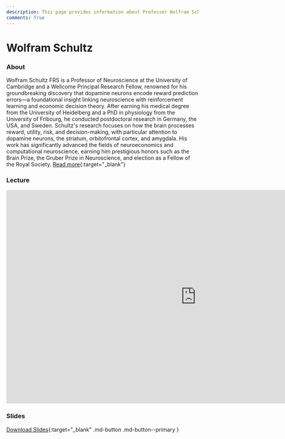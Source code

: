 ```yaml
---
description: This page provides information about Professor Wolfram Schultz and details about his talk, including its recoding and slides.
comments: True
---
```


# Wolfram Schultz

### About

Wolfram Schultz FRS is a Professor of Neuroscience at the University of Cambridge and a Wellcome Principal Research Fellow, renowned for his groundbreaking discovery that dopamine neurons encode reward prediction errors—a foundational insight linking neuroscience with reinforcement learning and economic decision theory. After earning his medical degree from the University of Heidelberg and a PhD in physiology from the University of Fribourg, he conducted postdoctoral research in Germany, the USA, and Sweden. Schultz's research focuses on how the brain processes reward, utility, risk, and decision-making, with particular attention to dopamine neurons, the striatum, orbitofrontal cortex, and amygdala. His work has significantly advanced the fields of neuroeconomics and computational neuroscience, earning him prestigious honors such as the Brain Prize, the Gruber Prize in Neuroscience, and election as a Fellow of the Royal Society. [Read more](https://www.wolframschultz.org){:target="_blank"}

### Lecture

<iframe width="996" height="560" src="https://www.youtube.com/embed/wS7L-V65hxs?;start=243" title="YouTube video player" frameborder="0" allow="accelerometer; autoplay; clipboard-write; encrypted-media; gyroscope; picture-in-picture; web-share" referrerpolicy="strict-origin-when-cross-origin" allowfullscreen></iframe>

### Slides

<object class="pdf" 
        data="/assets/guests/wolfram_schultz.pdf"
        width="996"
        height="560">
</object>

[Download Slides](/assets/guests/wolfram_schultz.pdf){:target="_blank" .md-button .md-button--primary }